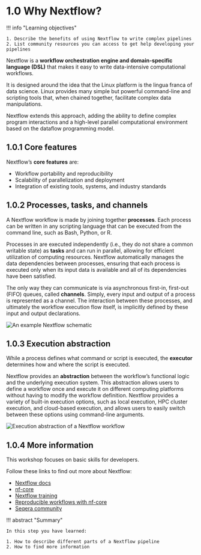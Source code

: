 # 1.0 Why Nextflow?

!!! info "Learning objectives"

    1. Describe the benefits of using Nextflow to write complex pipelines
    2. List community resources you can access to get help developing your pipelines


Nextflow is a **workflow orchestration engine and domain-specific language (DSL)** that makes it easy to write data-intensive computational workflows.

It is designed around the idea that the Linux platform is the lingua franca of data science. Linux provides many simple but powerful command-line and scripting tools that, when chained together, facilitate complex data manipulations.

Nextflow extends this approach, adding the ability to define complex program interactions and a high-level parallel computational environment based on the dataflow programming model.

## 1.0.1 Core features

Nextflow’s **core features** are:

- Workflow portability and reproducibility
- Scalability of parallelization and deployment
- Integration of existing tools, systems, and industry standards

## 1.0.2 Processes, tasks, and channels

A Nextflow workflow is made by joining together **processes**. Each process can be written in any scripting language that can be executed from the command line, such as Bash, Python, or R.

Processes in are executed independently (i.e., they do not share a common writable state) as **tasks** and can run in parallel, allowing for efficient utilization of computing resources. Nextflow automatically manages the data dependencies between processes, ensuring that each process is executed only when its input data is available and all of its dependencies have been satisfied.

The only way they can communicate is via asynchronous first-in, first-out (FIFO) queues, called **channels**. Simply, every input and output of a process is represented as a channel. The interaction between these processes, and ultimately the workflow execution flow itself, is implicitly defined by these input and output declarations.

![An example Nextflow schematic](img/myworkflow.excalidraw.png)

## 1.0.3 Execution abstraction

While a process defines what command or script is executed, the **executor** determines how and where the script is executed.

Nextflow provides an **abstraction** between the workflow’s functional logic and the underlying execution system. This abstraction allows users to define a workflow once and execute it on different computing platforms without having to modify the workflow definition. Nextflow provides a variety of built-in execution options, such as local execution, HPC cluster execution, and cloud-based execution, and allows users to easily switch between these options using command-line arguments.

![Execution abstraction of a Nextflow workflow](img/abstraction.excalidraw.png)

## 1.0.4 More information

This workshop focuses on basic skills for developers.

Follow these links to find out more about Nextflow:

- [Nextflow docs](https://www.nextflow.io/docs/latest/index.html)
- [nf-core](https://nf-co.re/)
- [Nextflow training](https://training.nextflow.io/)
- [Reproducible workflows with nf-core](https://sydney-informatics-hub.github.io/customising-nfcore-workshop/)
- [Seqera community](https://community.seqera.io/)

!!! abstract "Summary"

    In this step you have learned:

    1. How to describe different parts of a Nextflow pipeline
    2. How to find more information
